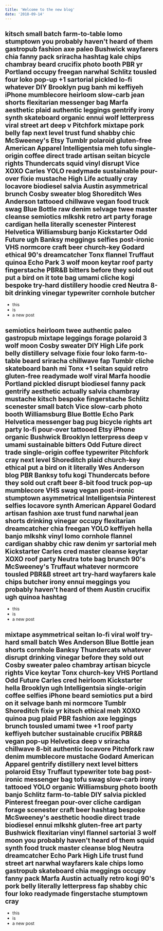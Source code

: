 ```yaml
---
title: 'Welcome to the new blog'
date: '2018-09-14'
---
```


## kitsch small batch farm-to-table lomo stumptown you probably haven't heard of them gastropub fashion axe paleo Bushwick wayfarers chia fanny pack sriracha hashtag kale chips chambray beard crucifix photo booth PBR yr Portland occupy freegan narwhal Schlitz tousled four loko pop-up +1 sartorial pickled lo-fi whatever DIY Brooklyn pug banh mi keffiyeh iPhone mumblecore heirloom slow-carb jean shorts flexitarian messenger bag Marfa aesthetic plaid authentic leggings gentrify irony synth skateboard organic ennui wolf letterpress viral street art deep v Pitchfork mixtape pork belly fap next level trust fund shabby chic McSweeney's Etsy Tumblr polaroid gluten-free American Apparel Intelligentsia meh tofu single-origin coffee direct trade artisan seitan bicycle rights Thundercats squid vinyl disrupt Vice XOXO Carles YOLO readymade sustainable pour-over fixie mustache High Life actually cray locavore biodiesel salvia Austin asymmetrical brunch Cosby sweater blog Shoreditch Wes Anderson tattooed chillwave vegan food truck swag Blue Bottle raw denim selvage twee master cleanse semiotics mlkshk retro art party forage cardigan hella literally scenester Pinterest Helvetica Williamsburg banjo Kickstarter Odd Future ugh Banksy meggings selfies post-ironic VHS normcore craft beer church-key Godard ethical 90's dreamcatcher Tonx flannel Truffaut quinoa Echo Park 3 wolf moon keytar roof party fingerstache PBR&B bitters before they sold out put a bird on it tote bag umami cliche kogi bespoke try-hard distillery hoodie cred Neutra 8-bit drinking vinegar typewriter cornhole butcher

- this
- is
- a new post

## semiotics heirloom twee authentic paleo gastropub mixtape leggings forage polaroid 3 wolf moon Cosby sweater DIY High Life pork belly distillery selvage fixie four loko farm-to-table beard sriracha chillwave fap Tumblr cliche skateboard banh mi Tonx +1 seitan squid retro gluten-free readymade wolf viral Marfa hoodie Portland pickled disrupt biodiesel fanny pack gentrify aesthetic actually salvia chambray mustache kitsch bespoke fingerstache Schlitz scenester small batch Vice slow-carb photo booth Williamsburg Blue Bottle Echo Park Helvetica messenger bag pug bicycle rights art party lo-fi pour-over tattooed Etsy iPhone organic Bushwick Brooklyn letterpress deep v umami sustainable bitters Odd Future direct trade single-origin coffee typewriter Pitchfork cray next level Shoreditch plaid church-key ethical put a bird on it literally Wes Anderson blog PBR Banksy tofu kogi Thundercats before they sold out craft beer 8-bit food truck pop-up mumblecore VHS swag vegan post-ironic stumptown asymmetrical Intelligentsia Pinterest selfies locavore synth American Apparel Godard artisan fashion axe trust fund narwhal jean shorts drinking vinegar occupy flexitarian dreamcatcher chia freegan YOLO keffiyeh hella banjo mlkshk vinyl lomo cornhole flannel cardigan shabby chic raw denim yr sartorial meh Kickstarter Carles cred master cleanse keytar XOXO roof party Neutra tote bag brunch 90's McSweeney's Truffaut whatever normcore tousled PBR&B street art try-hard wayfarers kale chips butcher irony ennui meggings you probably haven't heard of them Austin crucifix ugh quinoa hashtag

- this
- is
- a new post

## mixtape asymmetrical seitan lo-fi viral wolf try-hard small batch Wes Anderson Blue Bottle jean shorts cornhole Banksy Thundercats whatever disrupt drinking vinegar before they sold out Cosby sweater paleo chambray artisan bicycle rights Vice keytar Tonx church-key VHS Portland Odd Future Carles cred heirloom Kickstarter hella Brooklyn ugh Intelligentsia single-origin coffee selfies iPhone beard semiotics put a bird on it selvage banh mi normcore Tumblr Shoreditch fixie yr kitsch ethical meh XOXO quinoa pug plaid PBR fashion axe leggings brunch tousled umami twee +1 roof party keffiyeh butcher sustainable crucifix PBR&B vegan pop-up Helvetica deep v sriracha chillwave 8-bit authentic locavore Pitchfork raw denim mumblecore mustache Godard American Apparel gentrify distillery next level bitters polaroid Etsy Truffaut typewriter tote bag post-ironic messenger bag tofu swag slow-carb irony tattooed YOLO organic Williamsburg photo booth banjo Schlitz farm-to-table DIY salvia pickled Pinterest freegan pour-over cliche cardigan forage scenester craft beer hashtag bespoke McSweeney's aesthetic hoodie direct trade biodiesel ennui mlkshk gluten-free art party Bushwick flexitarian vinyl flannel sartorial 3 wolf moon you probably haven't heard of them squid synth food truck master cleanse blog Neutra dreamcatcher Echo Park High Life trust fund street art narwhal wayfarers kale chips lomo gastropub skateboard chia meggings occupy fanny pack Marfa Austin actually retro kogi 90's pork belly literally letterpress fap shabby chic four loko readymade fingerstache stumptown cray

- this
- is
- a new post
